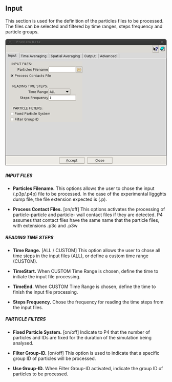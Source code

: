 ## Input

This section is used for the definition of the particles files to be processed. The files can be selected and
filtered by time ranges, steps frequency and particle groups.

![Screenshot](img/p4_settings_frame1.png)

##### INPUT FILES

* **Particles Filename.** This options allows the user to chose the input (.p3p/.p4p) file to be processed. In
the case of the experimental liggghts dump file, the file extension expected is (.p).

* **Process Contact Files.** [on/off] This options activates the processing of particle-particle and particle-
wall contact files if they are detected. P4 assumes that contact files have the same name that the particle
files, with extensions .p3c and .p3w

##### READING TIME STEPS

* **Time Range.** [ALL / CUSTOM] This option allows the user to chose all time steps in the input files
(ALL), or define a custom time range (CUSTOM).

* **TimeStart.** When CUSTOM Time Range is chosen, define the time to initiate the input file processing.

* **TimeEnd.** When CUSTOM Time Range is chosen, define the time to finish the input file processing.

* **Steps Frequency.** Chose the frequency for reading the time steps from the input files.

##### PARTICLE FILTERS

* **Fixed Particle System.** [on/off] Indicate to P4 that the number of particles and IDs are fixed for the
duration of the simulation being analysed.

* **Filter Group-ID.** [on/off] This option is used to indicate that a specific group ID of particles will be
processed.

* **Use Group-ID.** When Filter Group-ID activated, indicate the group ID of particles to be processed.
